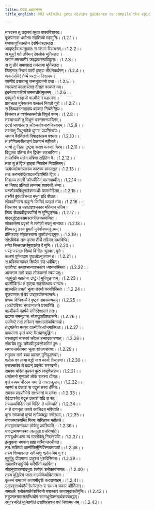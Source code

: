 ```yaml
---
title: 002 ब्रह्मागमनम्
title_english: 002 vAlmIki gets divine guidance to compile the epic

---
```

<div class="audioEmbed"  caption="श्रीराम-हरिसीताराममूर्ति-घनपाठिभ्यां वचनम्" src="https://archive.org/download/Ramayana-recitation-Sriram-harisItArAmamUrti-Ghanapaati-v2/Kanda_1/Kanda_1_BK-002-Brahma_Aagamanam.mp3"></div>

नारदस्य तु तद्वाक्यं श्रुत्वा वाक्यविशारदः।  
पूजयामास धर्मात्मा सहशिष्यो महामुनिः।।1.2.1।।  
यथावत्पूजितस्तेन देवर्षिर्नारदस्तदा।  
आपृष्ट्वैवाभ्यनुज्ञातः स जगाम विहायसम्।।1.2.2।।  
स मुहूर्तं गते तस्मिन् देवलोकं मुनिस्तदा।  
जगाम तमसातीरं जाह्नव्यास्त्वविदूरतः।।1.2.3।।  
स तु तीरं समासाद्य तमसाया मुनिस्तदा।  
शिष्यमाह स्थितं पार्श्वे दृष्ट्वा तीर्थमकर्दमम्।।1.2.4।।  
अकर्दममिदं तीर्थं भरद्वाज निशामय।  
रमणीयं प्रसन्नाम्बु सन्मनुष्यमनो यथा।।1.2.5।।  
न्यस्यतां कलशस्तात दीयतां वल्कलं मम।  
इदमेवावगाहिष्ये तमसातीर्थमुत्तमम्।।1.2.6।।  
एवमुक्ते भरद्वाजो वाल्मीकेन महात्मना।  
प्रायच्छत मुनेस्तस्य वल्कलं नियतो गुरोः।।1.2.7।।  
स शिष्यहस्तादादाय वल्कलं नियतेन्द्रियः।  
विचचार ह पश्यंस्तत्सर्वतो विपुलं वनम्।।1.2.8।।  
तस्याभ्याशे तु मिथुनं चरन्तमनपायिनम्।  
ददर्श भगवांस्तत्र क्रौञ्चयोश्चारुनिःस्वनम्।।1.2.9।।  
तस्मात्तु मिथुनादेकं पुमांसं पापनिश्चयः।  
जघान वैरनिलयो निषादस्तस्य पश्यतः।।1.2.10।।  
तं शोणितपरीताङ्गं वेष्टमानं महीतले।  
भार्या तु निहतं दृष्ट्वा रुराव करुणां गिरम्।।1.2.11।।  
वियुक्ता पतिना तेन द्विजेन सहचारिणा।  
ताम्रशीर्षेण मत्तेन पत्रिणा सहितेन वै।।1.2.12।।  
तथा तु तं द्विजं दृष्ट्वां निषादेन निपातितम्।  
ऋषेर्धर्मात्मनस्तस्य कारुण्यं समपद्यत।।1.2.13।।  
ततः करुणवेदित्वादधर्मोऽयमिति द्विजः।  
निशाम्य रुदतीं क्रौञ्चीमिदं वचनमब्रवीत्।।1.2.14।।  
मा निषाद प्रतिष्ठां त्वमगमः शाश्वतीः समाः।  
यत्क्रौञ्चमिथुनादेकमवधीः काममोहितम्।।1.2.15।।  
तस्यैवं ब्रुवतश्चिन्ता बभूव हृदि वीक्षतः।  
शोकार्तेनास्य शकुनेः किमिदं व्याहृतं मया।।1.2.16।।  
चिन्तयन् स महाप्राज्ञश्चकार मतिमान् मतिम्।  
शिष्यं चैवाब्रवीद्वाक्यमिदं स मुनिपुङ्गवः।।1.2.17।।  
पादबद्धोऽक्षरसमस्तन्त्रीलयसमन्वितः।  
शोकार्त्तस्य प्रवृत्तो मे श्लोको भवतु नान्यथा।।1.2.18।।  
शिष्यस्तु तस्य ब्रुवतो मुनेर्वाक्यमनुत्तमम्।  
प्रतिजग्राह संहृष्टस्तस्य तुष्टोऽभवद्गुरुः।।1.2.19।।  
सोऽभिषेकं ततः कृत्वा तीर्थे तस्मिन् यथाविधि।  
तमेव चिन्तयन्नर्थमुपावर्तत वै मुनिः।।1.2.20।।  
भरद्वाजस्ततः शिष्यो विनीतः श्रुतवान् मुनेः।  
कलशं पूर्णमादाय पृष्ठतोऽनुजगाम ह।।1.2.21।।  
स प्रविश्याश्रमपदं शिष्येण सह धर्मवित्।  
उपविष्टः कथाश्चान्याश्चकार ध्यानमास्थितः।।1.2.22।।  
आजगाम ततो ब्रह्मा लोककर्त्ता स्वयं प्रभुः।  
चतुर्मुखो महातेजा द्रष्टुं तं मुनिपुङ्गवम्।।1.2.23।।  
वाल्मीकिरथ तं दृष्ट्वा सहसोत्थाय वाग्यतः।  
प्राञ्जलिः प्रयतो भूत्वा तस्थौ परमविस्मितः।।1.2.24।।  
पूजयामास तं देवं पाद्यार्घ्यासनवन्दनैः।  
प्रणम्य विधिवच्चैनं पृष्ट्वानामयमव्ययम्।।1.2.25।।  
(अथोपविश्य भगवानासने परमार्चिते ।)  
वाल्मीकये महर्षये सन्दिदेशासनं ततः।  
ब्रह्मणा समनुज्ञातः सोऽप्युपाविशदासने।।1.2.26।।  
उपविष्टे तदा तस्मिन् साक्षाल्लोकपितामहे।  
तद्गतेनैव मनसा वाल्मीकिर्ध्यानमास्थितः।।1.2.27।।  
पापात्मना कृतं कष्टं वैरग्रहणबुद्धिना।  
यस्तादृशं चारुरवं क्रौञ्चं हन्यादकारणात्।।1.2.28।।  
शोचन्नेव मुहुः क्रौञ्चीमुपश्लोकमिमं पुनः।  
जगावन्तर्गतमना भूत्वा शोकपरायणः।।1.2.29।।  
तमुवाच ततो ब्रह्मा प्रहसन् मुनिपुङ्गवम्।  
श्लोक एव त्वया बद्धो नात्र कार्या विचारणा।।1.2.30।।  
मच्छन्दादेव ते ब्रह्मन् प्रवृत्तेयं सरस्वती।  
रामस्य चरितं कृत्स्नं कुरु त्वमृषिसत्तम।।1.2.31।।  
धर्मात्मनो गुणवतो लोके रामस्य धीमतः।  
वृत्तं कथय धीरस्य यथा ते नारदाच्छ्रुतम्।।1.2.32।।  
रहस्यं च प्रकाशं च यद्वृत्तं तस्य धीमतः।  
रामस्य सहसौमित्रे राक्षसानां च सर्वशः।।1.2.33।।  
वैदेह्याश्चैव यद्वृत्तं प्रकाशं यदि वा रहः।  
तच्चाप्यविदितं सर्वं विदितं ते भविष्यति।।1.2.34।।  
न ते वागनृता काव्ये काचिदत्र भविष्यति।  
कुरु रामकथां पुण्यां श्लोकबद्धां मनोरमाम्।।1.2.35।।  
यावत्स्थास्यन्ति गिरयः सरितश्च महीतले।  
तावद्रामायणकथा लोकेषु प्रचरिष्यति।।1.2.36।।  
यावद्रामायणकथा त्वत्कृता प्रचरिष्यति।  
तावदूर्ध्वमधश्च त्वं मल्लोकेषु निवत्स्यसि।।1.2.37।।  
इत्युक्त्वा भगवान् ब्रह्मा तत्रैवान्तरधीयत।  
ततः सशिष्यो वाल्मीकिर्मुनिर्विस्मयमाययौ।।1.2.38।।  
तस्य शिष्यास्ततः सर्वे जगुः श्लोकमिमं पुनः।  
मुहुर्मुहुः प्रीयमाणाः प्राहुश्च भृशविस्मिताः।।1.2.39।।  
समाक्षरैश्चतुर्भिर्यः पादैर्गीतो महर्षिणा।  
सोऽनुव्याहरणाद्भूयः श्लोकः श्लोकत्वमागतः।।1.2.40।।  
तस्य बुद्धिरियं जाता वाल्मीकेर्भावितात्मनः।  
कृत्स्नं रामायणं काव्यमीदृशैः करवाण्यहम्।।1.2.41।।  
उदारवृत्तार्थपदैर्मनोरमैस्ततः स रामस्य चकार कीर्तिमान्।  
समाक्षरैः श्लोकशतैर्यशस्विनो यशस्करं काव्यमुदारधीर्मुनिः।।1.2.42।।  
तदुपगतसमाससन्धियोगं सममधुरोपनतार्थवाक्यबद्धम्।  
रघुवरचरितं मुनिप्रणीतं दशशिरसश्च वधं निशामयध्वम्।।1.2.43।।  